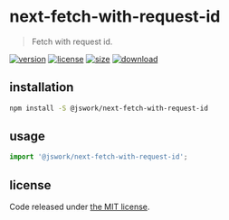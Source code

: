 # next-fetch-with-request-id
> Fetch with request id.

[![version][version-image]][version-url]
[![license][license-image]][license-url]
[![size][size-image]][size-url]
[![download][download-image]][download-url]

## installation
```bash
npm install -S @jswork/next-fetch-with-request-id
```

## usage
```js
import '@jswork/next-fetch-with-request-id';
```

## license
Code released under [the MIT license](https://github.com/afeiship/next-fetch-with-request-id/blob/master/LICENSE.txt).

[version-image]: https://img.shields.io/npm/v/@jswork/next-fetch-with-request-id
[version-url]: https://npmjs.org/package/@jswork/next-fetch-with-request-id

[license-image]: https://img.shields.io/npm/l/@jswork/next-fetch-with-request-id
[license-url]: https://github.com/afeiship/next-fetch-with-request-id/blob/master/LICENSE.txt

[size-image]: https://img.shields.io/bundlephobia/minzip/@jswork/next-fetch-with-request-id
[size-url]: https://github.com/afeiship/next-fetch-with-request-id/blob/master/dist/next-fetch-with-request-id.min.js

[download-image]: https://img.shields.io/npm/dm/@jswork/next-fetch-with-request-id
[download-url]: https://www.npmjs.com/package/@jswork/next-fetch-with-request-id
